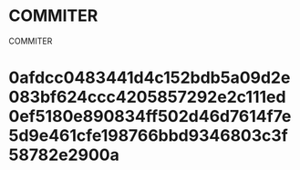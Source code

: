 # COMMITER
COMMITER






# 0afdcc0483441d4c152bdb5a09d2e083bf624ccc4205857292e2c111ed0ef5180e890834ff502d46d7614f7e5d9e461cfe198766bbd9346803c3f58782e2900a
